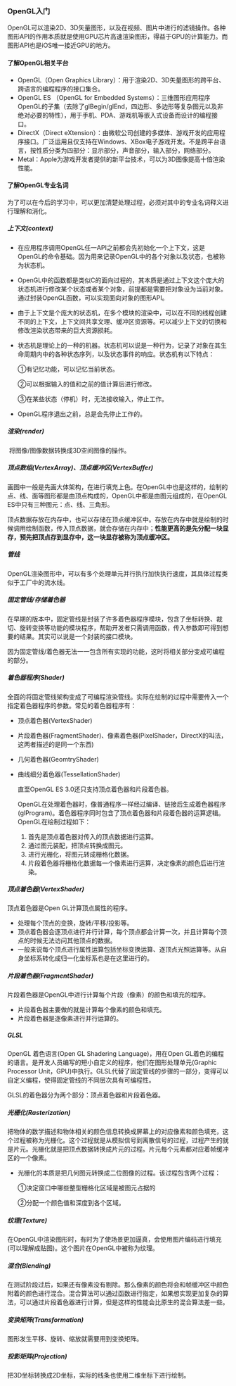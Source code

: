 ### OpenGL入门

OpenGL可以渲染2D、3D矢量图形，以及在视频、图片中进行的滤镜操作。各种图形API的作用本质就是使用GPU芯片高速渲染图形，得益于GPU的计算能力。而图形API也是iOS唯一接近GPU的地方。

#### 了解OpenGL相关平台

- OpenGL（Open Graphics Library）：用于渲染2D、3D矢量图形的跨平台、跨语言的编程程序的接口集合。
- OpenGL ES （OpenGL for Embedded Systems）：三维图形应用程序OpenGL的子集（去除了glBegin/glEnd，四边形、多边形等复杂图元以及非绝对必要的特性），用于手机、PDA、游戏机等嵌入式设备而设计的编程接口。
- DirectX（Direct eXtension）：由微软公司创建的多媒体、游戏开发的应用程序接口。广泛运用且仅支持在Windows、XBox电子游戏开发。不是跨平台语言，按性质分类为四部分：显示部分，声音部分，输入部分，网络部分。
- Metal：Apple为游戏开发者提供的新平台技术，可以为3D图像提高十倍渲染性能。



#### 了解OpenGL专业名词

为了可以在今后的学习中，可以更加清楚处理过程，必须对其中的专业名词释义进行理解和消化。

##### 上下文(context)

- 在应用程序调用OpenGL任一API之前都会先初始化一个上下文，这是OpenGL的命令基础。因为用来记录OpenGL中的各个对象以及状态，也被称为状态机。

- OpenGL中的函数都是类似C的面向过程的，其本质是通过上下文这个庞大的状态机进行修改某个状态或者某个对象，前提都是需要把对象设为当前对象。通过封装OpenGL函数，可以实现面向对象的图形API。

- 由于上下文是个庞大的状态机，在多个模块的渲染中，可以在不同的线程创建不同的上下文，上下文间共享文理、缓冲区资源等。可以减少上下文的切换和修改渲染状态带来的巨大资源损耗。

- 状态机是理论上的一种的机器。状态机可以说是一种行为，记录了对象在其生命周期内中的各种状态序列，以及状态事件的响应。状态机有以下特点：

  ①有记忆功能，可以记忆当前状态。

  ②可以根据输入的值和之前的值计算后进行修改。

  ③在某些状态（停机）时，无法接收输入，停止工作。

- OpenGL程序退出之前，总是会先停止工作的。

##### 渲染(render)

​	将图像/图像数据转换成3D空间图像的操作。

##### 顶点数组(VertexArray)、顶点缓冲区(VertexBuffer)

​	画图中一般是先画大体架构，在进行填充上色。在OpenGL中也是这样的，绘制的点、线、面等图形都是由顶点构成的，OpenGL中都是由图元组成的，在OpenGL ES中只有三种图元：点、线、三角形。

​	顶点数据存放在内存中，也可以存储在顶点缓冲区中。存放在内存中就是绘制的时候调用绘制函数，传入顶点数据，就会存储在内存中；**性能更高的是先分配一块显存，预先把顶点存到显存中，这一块显存被称为顶点缓冲区。**



##### 管线

​	OpenGL渲染图形中，可以有多个处理单元并行执行加快执行速度，其具体过程类似于工厂中的流水线。

##### 固定管线/存储着色器

​	在早期的版本中，固定管线是封装了许多着色器程序模块，包含了坐标转换、裁切、旋转变换等功能的模块程序，帮助开发者只需调用函数，传入参数即可得到想要的结果。其实可以说是一个封装的接口模块。	

​	因为固定管线/着色器无法一一包含所有实现的功能，这时将相关部分变成可编程的部分。

##### 着色器程序(Shader)

​	全面的将固定管线架构变成了可编程渲染管线。实际在绘制的过程中需要传入一个指定着色器程序的参数。常见的着色器程序有：	

- 顶点着色器(VertexShader)

- 片段着色器(FragmentShader)、像素着色器(PixelShader，DirectX的叫法，这两者描述的是同一个东西)

- 几何着色器(GeomtryShader)

- 曲线细分着色器(TessellationShader)

  

  直至OpenGL ES 3.0还只支持顶点着色器和片段着色器。

  OpenGL在处理着色器时，像普通程序一样经过编译、链接后生成着色器程序(glProgram)。着色器程序同时包含了顶点着色器和片段着色器的运算逻辑。OpenGL在绘制过程如下：

  1. 首先是顶点着色器对传入的顶点数据进行运算。
  2. 通过图元装配，把顶点转换成图元。
  3. 进行光栅化，将图元转成栅格化数据。
  4. 片段着色器将栅格化数据每一个像素进行运算，决定像素的颜色后进行渲染。



##### 顶点着色器(VertexShader)

顶点着色器是Open GL计算顶点属性的程序。

- 处理每个顶点的变换，旋转/平移/投影等。
- 顶点着色器会逐顶点进行并行计算，每个顶点都会计算一次，并且计算每个顶点的时候无法访问其他顶点的数据。
- 一般来说每个顶点进行属性运算包括坐标变换运算、逐顶点光照运算等。从自身坐标系转化成归一化坐标系也是在这里进行的。



##### 片段着色器(FragmentShader)

片段着色器是OpenGL中进行计算每个片段（像素）的颜色和填充的程序。

- 片段着色器主要做的就是计算每个像素的颜色和填充。
- 片段着色器是逐像素进行并行运算的。



##### GLSL

OpenGL 着色语言(Open GL Shadering Language)，用在Open GL着色的编程的语言。是开发人员编写的短小自定义的程序，他们在图形处理单元(Graphic Processor Unit，GPU)中执行。GLSL代替了固定管线的步骤的一部分，变得可以自定义编程，使得固定管线的不同层次具有可编程性。

GLSL的着色器分为两个部分：顶点着色器和片段着色器。



##### 光栅化(Rasterization)

把物体的数学描述和物体相关的颜色信息转换成屏幕上的对应像素和颜色填充，这个过程被称为光栅化。这个过程就是从模拟信号到离散信号的过程，过程产生的就是片元。光栅化就是把顶点数据转换成片元的过程。片元每个元素都对应着帧缓冲区的一个像素。

- 光栅化的本质是把几何图元转换成二位图像的过程。该过程包含两个过程：

  ①决定窗口中哪些整型栅格化区域是被图元占据的

  ②分配一个颜色值和深度到各个区域。



##### 纹理(Texture)

在OpenGL中渲染图形时，有时为了使场景更加逼真，会使用图片编码进行填充(可以理解成贴图)。这个图片在OpenGL中被称为纹理。



##### 混合(Blending)

在测试阶段过后，如果还有像素没有剔除。那么像素的颜色将会和帧缓冲区中颜色附着的颜色进行混合。混合算法可以通过函数进行指定，如果想实现更加复杂的算法，可以通过片段着色器进行计算，但是这样的性能会比原生的混合算法差一些。



##### 变换矩阵(Transformation)

图形发生平移、旋转、缩放就需要用到变换矩阵。



##### 投影矩阵(Projection)

把3D坐标转换成2D坐标，实际的线条也使用二维坐标下进行绘制。

